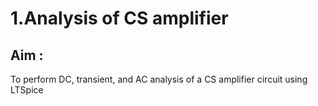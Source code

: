 # 1.Analysis of CS amplifier
## Aim : 
To perform DC, transient, and AC analysis of a CS amplifier circuit using LTSpice 
